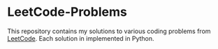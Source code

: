 # LeetCode-Problems
This repository contains my solutions to various coding problems from [LeetCode](https://leetcode.com/). Each solution in implemented in Python.

